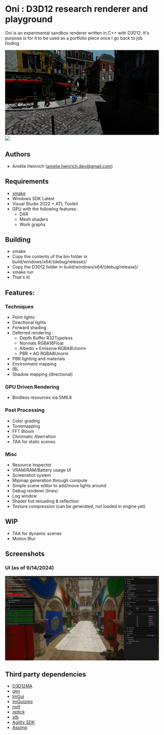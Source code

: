 # Oni : D3D12 research renderer and playground

Oni is an experimental sandbox renderer written in C++ with D3D12. It's purpose is for it to be used as a portfolio piece once I go back to job finding.

![](screenshots/Bistro.png)
![](screenshots/Sponza.png)

## Authors

- Amélie Heinrich (amelie.heinrich.dev@gmail.com)

## Requirements

- [xmake](https://xmake.io/#/)
- Windows SDK Latest
- Visual Studio 2022 + ATL Toolkit
- GPU with the following features:
    - DXR
    - Mesh shaders
    - Work graphs

## Building

- xmake
- Copy the contents of the bin folder in build/windows/x64/{debug/release}/
- Copy the D3D12 folder in build/windows/x64/{debug/release}/
- xmake run
- That's it!

## Features:

### Techniques

- Point lights
- Directional lights
- Forward shading
- Deferred rendering :
    - Depth Buffer R32Typeless
    - Normals RGBA16Float
    - Albedo + Emissive RGBA8Unorm
    - PBR + AO RGBA8Unorm
- PBR lighting and materials
- Environment mapping
- IBL
- Shadow mapping (directional)

### GPU Driven Rendering
- Bindless resources via SM6.6

### Post Processing
- Color grading
- Tonemapping
- FFT Bloom
- Chromatic Aberration
- TAA for static scenes

### Misc
- Resource inspector
- VRAM/RAM/Battery usage UI
- Screenshot system
- Mipmap generation through compute
- Simple scene editor to add/move lights around
- Debug renderer (lines)
- Log window
- Shader hot reloading & reflection
- Texture compression (can be generated, not loaded in engine yet)

## WIP

- TAA for dynamic scenes
- Motion Blur

## Screenshots

### UI (as of 9/14/2024)

![](screenshots/engine/Screenshot%20Fri%20Sep%2027%2022_56_42%202024.png)

## Third party dependencies

- [D3D12MA](https://gpuopen.com/d3d12-memory-allocator/)
- [glm](https://github.com/g-truc/glm)
- [ImGui](https://github.com/ocornut/ImGui)
- [ImGuizmo](https://github.com/CedricGuillemet/ImGuizmo)
- [nvtt](https://github.com/castano/nvidia-texture-tools)
- [optick](https://github.com/bombomby/optick)
- [stb](https://github.com/nothings/stb)
- [Agility SDK](https://devblogs.microsoft.com/directx/directx12agility/)
- [Assimp](https://github.com/assimp/assimp)
